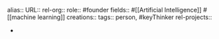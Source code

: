 alias::
URL::
rel-org::
role:: #founder
fields:: #[[Artificial Intelligence]] #[[machine learning]]
creations::
tags:: person, #keyThinker
rel-projects::

-
